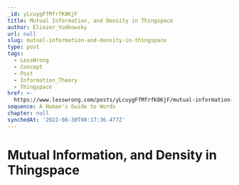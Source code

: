 ```yaml
---
_id: yLcuygFfMfrfK8KjF
title: Mutual Information, and Density in Thingspace
author: Eliezer_Yudkowsky
url: null
slug: mutual-information-and-density-in-thingspace
type: post
tags:
  - LessWrong
  - Concept
  - Post
  - Information_Theory
  - Thingspace
href: >-
  https://www.lesswrong.com/posts/yLcuygFfMfrfK8KjF/mutual-information-and-density-in-thingspace
sequence: A Human's Guide to Words
chapter: null
synchedAt: '2022-08-30T08:17:36.477Z'
---
```

# Mutual Information, and Density in Thingspace

